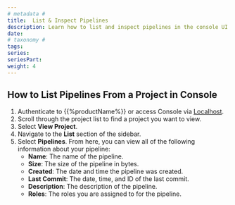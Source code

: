```yaml
---
# metadata # 
title:  List & Inspect Pipelines
description: Learn how to list and inspect pipelines in the console UI (table view).
date: 
# taxonomy #
tags: 
series:
seriesPart:
weight: 4
---
```


## How to List Pipelines From a Project in Console

1. Authenticate to {{%productName%}} or access Console via [Localhost](http://localhost).
2. Scroll through the project list to find a project you want to view.
3. Select **View Project**.
4. Navigate to the **List** section of the sidebar.
5. Select **Pipelines**. From here, you can view all of the following information about your pipeline:
   - **Name**:  The name of the pipeline.
   - **Size**:  The size of the pipeline in bytes.
   - **Created**: The date and time the pipeline was created.
   - **Last Commit**: The date, time, and ID of the last commit.
   - **Description**: The description of the pipeline.
   - **Roles**: The roles you are assigned to for the pipeline.
